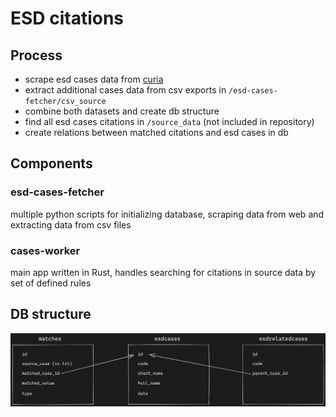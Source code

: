 # ESD citations

## Process
- scrape esd cases data from [curia](https://curia.europa.eu)
- extract additional cases data from csv exports in `/esd-cases-fetcher/csv_source`
- combine both datasets and create db structure
- find all esd cases citations in `/source_data` (not included in repository)
- create relations between matched citations and esd cases in db

## Components

### esd-cases-fetcher
multiple python scripts for initializing database, scraping data from web and extracting data from csv files
### cases-worker
main app written in Rust, handles searching for citations in source data by set of defined rules


## DB structure
![](docs/img/db_schema.png)